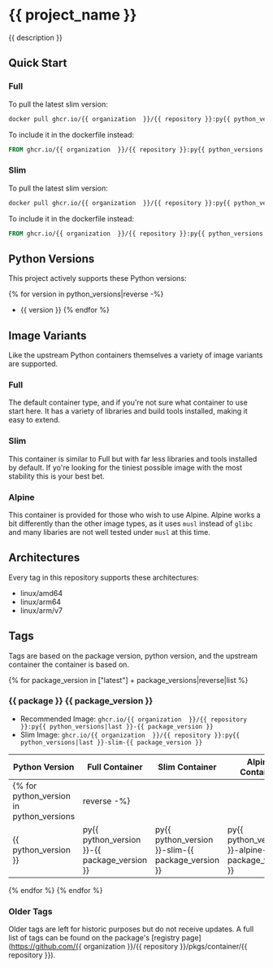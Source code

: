 # {{ project_name }}

{{ description }}

## Quick Start

### Full

To pull the latest slim version:

```bash
docker pull ghcr.io/{{ organization  }}/{{ repository }}:py{{ python_versions|last }}-LATEST
```

To include it in the dockerfile instead:

```dockerfile
FROM ghcr.io/{{ organization  }}/{{ repository }}:py{{ python_versions|last }}-LATEST
```

### Slim

To pull the latest slim version:

```bash
docker pull ghcr.io/{{ organization  }}/{{ repository }}:py{{ python_versions|last }}-slim-LATEST
```

To include it in the dockerfile instead:

```dockerfile
FROM ghcr.io/{{ organization  }}/{{ repository }}:py{{ python_versions|last }}-slim-LATEST
```

## Python Versions

This project actively supports these Python versions:

{% for version in python_versions|reverse -%}
* {{ version }}
{% endfor %}

## Image Variants

Like the upstream Python containers themselves a variety of image variants are supported.

### Full

The default container type, and if you're not sure what container to use start here. It has a variety of libraries and build tools installed, making it easy to extend.

### Slim

This container is similar to Full but with far less libraries and tools installed by default. If yo're looking for the tiniest possible image with the most stability this is your best bet.

### Alpine

This container is provided for those who wish to use Alpine. Alpine works a bit differently than the other image types, as it uses `musl` instead of `glibc` and many libaries are not well tested under `musl` at this time.

## Architectures

Every tag in this repository supports these architectures:

* linux/amd64
* linux/arm64
* linux/arm/v7

## Tags

Tags are based on the package version, python version, and the upstream container the container is based on.

{% for package_version in ["latest"] + package_versions|reverse|list %}
### {{ package }} {{ package_version }}

* Recommended Image: `ghcr.io/{{ organization  }}/{{ repository }}:py{{ python_versions|last }}-{{ package_version }}`
* Slim Image: `ghcr.io/{{ organization  }}/{{ repository }}:py{{ python_versions|last }}-slim-{{ package_version }}`

| Python Version | Full Container | Slim Container | Alpine Container |
|----------------|----------------|----------------|------------------|
{% for python_version in python_versions|reverse -%}
| {{ python_version }} | py{{ python_version }}-{{ package_version }} | py{{ python_version }}-slim-{{ package_version }} | py{{ python_version }}-alpine-{{ package_version }} |
{% endfor %}
{% endfor %}

### Older Tags

Older tags are left for historic purposes but do not receive updates. A full list of tags can be found on the package's [registry page](https://github.com/{{ organization }}/{{ repository }}/pkgs/container/{{ repository }}).


